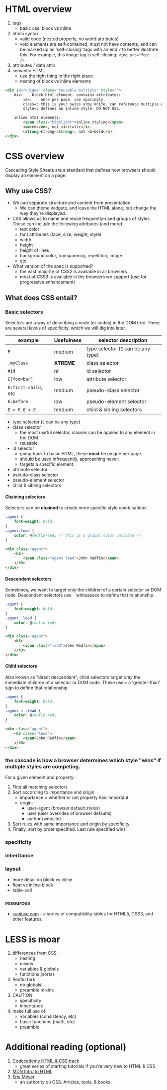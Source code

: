 # HTML overview

1. tags
	* basic css: block vs inline
2. html5 syntax
	* valid code (nested properly, no weird attributes)
	* void elements are self-contained, must not have contents, and can be marked up as 'self-closing' tags with an end `/` to better illustrate this.
		For example, this image tag is self-closing: `<img src="foo" ... />`.
3. attributes / data attrs
4. semantic HTML
	* use the right thing in the right place
	* nesting of block vs inline elements

````html
<div id="unique" class="reusable multiple" style="">
	div:	block html element. contains attributes:
		id=: 	once per page. use sparingly.
		class=:	this is your swiss army knife. can reference multiple classes.
		style=:	defines an inline style. DO NOT USE.

	inline html elements:
		<span class="highlight">inline styling</span>
		<em>em</em>, not <i>italic</i>.
		<strong>strong</strong>, not <b>bold</b>.
</div>
````

# CSS overview

Cascading Style Sheets are a standard that defines how browsers should display an element on a page.

## Why use CSS?

* We can separate structure and content from presentation.
	* We can theme widgets, and leave the HTML alone, but change the way they're displayed.
* CSS allows us to name and reuse frequently-used groups of styles. These can include the following attributes (and more):
	* text color
	* font attributes (face, size, weight, style)
	* width
	* height
	* height of lines
	* background color, transparency, repetition, image
	* etc.
* What version of the spec is supported?
	* the vast majority of CSS2 is available in all browsers
	* most of CSS3 is available in the browsers we support (use for progressive enhancement)

## What does CSS entail?

### Basic selectors

Selectors are a way of describing a node (or nodes) in the DOM tree. There are several levels of specificity, which we will dig into later.

| example			   | Usefulness | selector description
| -------------------- | ---------- | ------------------------------------
| `E`				   | medium	  	| type selector (`E` can be any type)
| `.myClass`		   | **XTREME** | class selector
| `#id`			 	   | nil 		| id selector
| `E[foo=bar]`		   | low		| attribute selector
| `E:first-child`, etc | medium	  	| pseudo-class selector
| `E:before`		   | low		| pseudo-element selector
| `E > F`, `E + E`	   | medium	  	| child & sibling selectors

* type selector (`E` can be any type)
* class selector
	* the most useful selector, classes can be applied to any element in the DOM.
	* reusable
* id selector
	* going back to basic HTML, these **must** be unique per page.
	* should be used infrequently, approaching never.
	* targets a specific element.
* attribute selector
* pseudo-class selector
* pseudo-element selector
* child & sibling selectors

#### Chaining selectors

Selectors can be **chained** to create more specific style combinations.

````css
.agent {
	font-weight: bold;
}
.agent.lead {
	color: @redfin-red; /* this is a global color variable */
}
````
````html
<div class="agent">
	<h3>
		<span class="agent lead">John Redfin</span>
	</h3>
</div>
````

#### Descendant selectors

Sometimes, we want to target only the children of a certain selector or DOM node. Descendant selectors use ` ` whitespace to define that relationship.

````css
.agent {
	font-weight: bold;
}
.agent .lead {
	color: @redfin-red;
}
````
````html
<div class="agent">
	<h3>
		<span class="lead">John Redfin</span>
	</h3>
</div>
````

#### Child selectors

Also known as "direct descendant", child selectors target *only* the immediate children of a selector or DOM node. These use `>` a 'greater-than' sign to define that relationship.

````css
.agent {
	font-weight: bold;
}
.agent > .lead {
	color: @redfin-red;
}
````
````html
<div class="agent">
	<h3 class="lead">
		<span>John Redfin</span>
	</h3>
</div>
````


### the cascade is how a browser determines which style "wins" if multiple styles are competing.

For a given element and property:

1. Find all matching selectors
2. Sort according to importance and origin
	* importance = whether or not property has !important
	* origin:
		* user-agent (browser default styles)
		* user (user overrides of browser defaults)
		* author (website)
3. Sort rules with same importance and origin by specificity
4. Finally, sort by order specified. Last rule specified wins

### specificity

### inheritance

### layout
* more detail on block vs inline
* float vs inline-block
* table-cell

### resources
* [caniuse.com][cani] - a series of compatibility tables for HTML5, CSS3, and other features.


# LESS is moar

1. differences from CSS
	* nesting
	* mixins
	* variables & globals
	* functions (sorta)
2. Redfin fork
	* no globals!
	* preamble mixins
3. CAUTION:
	* specificity
	* inheritance
4. make full use of:
	* variables (consistency, etc)
	* basic functions (math, etc)
	* preamble


# Additional reading (optional)

1. [Codecademy HTML & CSS track][codec]
	* great series of starting tutorials if you're very new to HTML & CSS
2. [MDN Intro to HTML][mdnintro]
3. [Eric Meyer][meyer]
 	* an authority on CSS. Articles, tools, & books.

<!-- LINKS -->

 [cani]: http://caniuse.com/
 [mdnintro]: https://developer.mozilla.org/en-US/docs/Web/Guide/HTML/Introduction
 [meyer]: http://meyerweb.com/eric/css/
 [codec]: http://www.codecademy.com/tracks/web